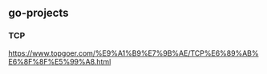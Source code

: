 go-projects
----



### TCP
https://www.topgoer.com/%E9%A1%B9%E7%9B%AE/TCP%E6%89%AB%E6%8F%8F%E5%99%A8.html